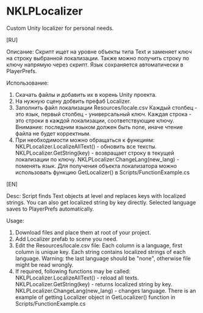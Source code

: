 # NKLPLocalizer
Custom Unity localizer for personal needs.


[RU]

Описание: 
Скрипт ищет на уровне объекты типа Text и заменяет ключ на строку выбранной локализации.
Также можно получить строку по ключу напрямую через скрипт.
Язык сохраняется автоматически в PlayerPrefs.

Использование:
1. Скачать файлы и добавить их в корень Unity проекта.
2. На нужную сцену добвить префаб Localizer.
3. Заполнить файл локализации Resources/locale.csv 
   Каждый столбец - это язык, первый столбец - универсальный ключ.
   Каждая строка - это строки в каждой локализации, соответствующие ключу.
   Внимание: последним языком должен быть none, иначе чтение файла не будет корректным.
4. При необходимости можно обращаться к функциям: 
   NKLPLocalizer.LocalizeAllText() - обновить все тексты.
   NKLPLocalizer.GetString(key) - возвращает строку в текущей локализации по ключу. 
   NKLPLocalizer.ChangeLang(new_lang) - поменять язык.
   Для получения объекта локализатора можно использовать функцию GetLocalizer() в Scripts/FunctionExample.cs
   

[EN]

Desc:
Script finds Text objects at level and replaces keys with localized strings.
You can also get localized string by key directly.
Selected language saves to PlayerPrefs automatically.

Usage:
1. Download files and place them at root of your project.
2. Add Localizer prefab to scene you need.
3. Edit the Resources/locale.csv file:
   Each column is a language, first column is unique key.
   Each string contains localized strings of each language.
   Warning: the last language should be "none", otherwise file might be read wrongly.
4. If required, following functions may be called:
   NKLPLocalizer.LocalizeAllText() - reload all texts.
   NKLPLocalizer.GetString(key) - returns localized string by key.
   NKLPLocalizer.ChangeLang(new_lang) - changes language.
   There is an example of getting Localizer object in GetLocalizer() function in Scripts/FunctionExample.cs
